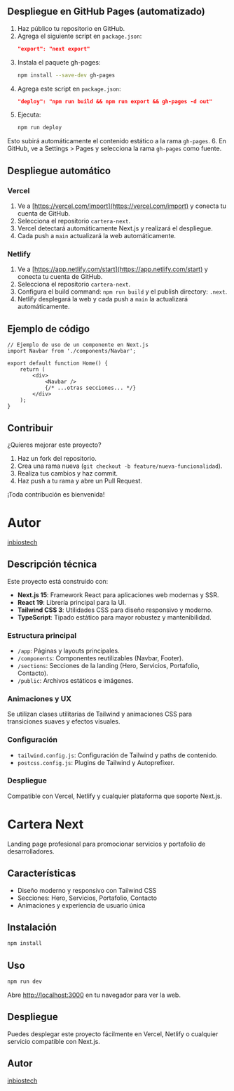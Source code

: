## Despliegue en GitHub Pages (automatizado)

1. Haz público tu repositorio en GitHub.
2. Agrega el siguiente script en `package.json`:
	```json
	"export": "next export"
	```
3. Instala el paquete gh-pages:
	```bash
	npm install --save-dev gh-pages
	```
4. Agrega este script en `package.json`:
	```json
	"deploy": "npm run build && npm run export && gh-pages -d out"
	```
5. Ejecuta:
	```bash
	npm run deploy
	```
Esto subirá automáticamente el contenido estático a la rama `gh-pages`.
6. En GitHub, ve a Settings > Pages y selecciona la rama `gh-pages` como fuente.
## Despliegue automático

### Vercel
1. Ve a [https://vercel.com/import](https://vercel.com/import) y conecta tu cuenta de GitHub.
2. Selecciona el repositorio `cartera-next`.
3. Vercel detectará automáticamente Next.js y realizará el despliegue.
4. Cada push a `main` actualizará la web automáticamente.

### Netlify
1. Ve a [https://app.netlify.com/start](https://app.netlify.com/start) y conecta tu cuenta de GitHub.
2. Selecciona el repositorio `cartera-next`.
3. Configura el build command: `npm run build` y el publish directory: `.next`.
4. Netlify desplegará la web y cada push a `main` la actualizará automáticamente.
## Ejemplo de código

```tsx
// Ejemplo de uso de un componente en Next.js
import Navbar from './components/Navbar';

export default function Home() {
	return (
		<div>
			<Navbar />
			{/* ...otras secciones... */}
		</div>
	);
}
```

## Contribuir

¿Quieres mejorar este proyecto?

1. Haz un fork del repositorio.
2. Crea una rama nueva (`git checkout -b feature/nueva-funcionalidad`).
3. Realiza tus cambios y haz commit.
4. Haz push a tu rama y abre un Pull Request.

¡Toda contribución es bienvenida!
# Autor
[inbiostech](https://github.com/InbiosTech)

## Descripción técnica

Este proyecto está construido con:

- **Next.js 15**: Framework React para aplicaciones web modernas y SSR.
- **React 19**: Librería principal para la UI.
- **Tailwind CSS 3**: Utilidades CSS para diseño responsivo y moderno.
- **TypeScript**: Tipado estático para mayor robustez y mantenibilidad.

### Estructura principal

- `/app`: Páginas y layouts principales.
- `/components`: Componentes reutilizables (Navbar, Footer).
- `/sections`: Secciones de la landing (Hero, Servicios, Portafolio, Contacto).
- `/public`: Archivos estáticos e imágenes.

### Animaciones y UX

Se utilizan clases utilitarias de Tailwind y animaciones CSS para transiciones suaves y efectos visuales.

### Configuración

- `tailwind.config.js`: Configuración de Tailwind y paths de contenido.
- `postcss.config.js`: Plugins de Tailwind y Autoprefixer.

### Despliegue

Compatible con Vercel, Netlify y cualquier plataforma que soporte Next.js.

# Cartera Next

Landing page profesional para promocionar servicios y portafolio de desarrolladores.

## Características
- Diseño moderno y responsivo con Tailwind CSS
- Secciones: Hero, Servicios, Portafolio, Contacto
- Animaciones y experiencia de usuario única

## Instalación

```bash
npm install
```

## Uso

```bash
npm run dev
```

Abre [http://localhost:3000](http://localhost:3000) en tu navegador para ver la web.

## Despliegue
Puedes desplegar este proyecto fácilmente en Vercel, Netlify o cualquier servicio compatible con Next.js.

## Autor
[inbiostech](https://github.com/InbiosTech)
